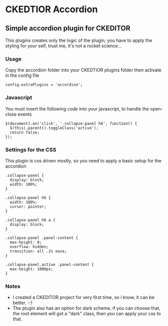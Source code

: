 # CKEDTIOR Accordion
## Simple accordion plugin for CKEDITOR

This plugins creates only the logic of the plugin; you have to apply the styling for your self,
trust me, it's not a rocket science... 

### Usage
Copy the accordion folder into your CKEDTIOR plugins folder then activate in the config file

    config.extraPlugins = 'accordion';

### Javascript
You must insert the following code into your javascript, to handle the open-close events

    $(document).on('click', '.collapse-panel h6', function() {
      $(this).parent().toggleClass('active');
      return false;
    });

### Settings for the CSS
This plugin is css driven mostly, so you need to apply a basic setup for the accordion

    .collapse-panel {
      display: block;
      width: 100%;
    }

    .collapse-panel h6 {
      width: 100%;
      cursor: pointer;
    }

    .collapse-panel h6 a {
      display: block;
    }

    .collapse-panel .panel-content {
      max-height: 0;
      overflow: hidden;
      transition: all .2s ease;
    }

    .collapse-panel.active .panel-content {
      max-height: 1000px;
    }

### Notes
- I created a CKEDITOR project for very first time, so i know, it can be better. :-)
- The plugin also has an option for dark scheme, if you can choose that, the root element will got a "dark" class, then you can apply your css to that.
